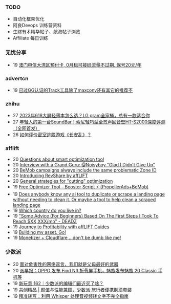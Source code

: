 ### TODO
-  自动化框架优化
-  阿良Devops 训练营资料
-  生财有术精华帖子、航海帖子浏览
-  Affiliate 每日训练

### 无忧分享
<!-- ruyo:START -->
-  19 [澳门电信大湾区预付卡, 0月租可接码流量不过期, 保号20元/年](https://51.ruyo.net/18504.html)<!-- ruyo:END -->

### advertcn
<!-- advertcn:START -->
-  19 [已过GG认证的Track工具除了maxconv还有其它的推荐不](https://www.advertcn.com/forum.php?mod=viewthread&tid=112597)<!-- advertcn:END -->

### zhihu
<!-- zhihu:START -->
-  27 [2023年618大屏轻薄本怎么选？LG gram全家桶，总有一款适合你](http://zhuanlan.zhihu.com/p/632641888?utm_campaign=rss&utm_medium=rss&utm_source=rss&utm_content=title)
-  27 [年轻人的第一台SoundBar！索尼轻巧型全景声回音壁HT-S2000深度评测（全网首发）](http://zhuanlan.zhihu.com/p/630990296?utm_campaign=rss&utm_medium=rss&utm_source=rss&utm_content=title)
-  26 [如何评价密室逃脱游戏《长安乱》？](http://www.zhihu.com/question/563950552/answer/3045961312?utm_campaign=rss&utm_medium=rss&utm_source=rss&utm_content=title)<!-- zhihu:END -->

### afflift
<!-- afflift:START -->
-  20 [Questions about smart optimization tool](https://afflift.com/f/threads/questions-about-smart-optimization-tool.11650/)
-  20 [Interview with a Grand Guru: @Noisyboy &quot;Glad I Didn&#39;t Give Up&quot;](https://afflift.com/f/threads/interview-with-a-grand-guru-noisyboy-glad-i-didnt-give-up.11820/)
-  20 [BeMob campaigns always include the same problematic Zone ID](https://afflift.com/f/threads/bemob-campaigns-always-include-the-same-problematic-zone-id.11819/)
-  20 [Introducing RevShare by affLIFT](https://afflift.com/f/threads/introducing-revshare-by-afflift.11814/)
-  20 [General strategies for &quot;cutting&quot; optimization](https://afflift.com/f/threads/general-strategies-for-cutting-optimization.2732/)
-  19 [Free Optimizer Tool - Booster Script ⚡ &lpar;PropellerAds+BeMob&rpar;](https://afflift.com/f/threads/free-optimizer-tool-booster-script-%E2%9A%A1-propellerads-bemob.10601/)
-  19 [Does anybody know any ai tool to duplicate or scrape a landing page without needing to clean it. Or maybe a tool to help clean a scraped landing page](https://afflift.com/f/threads/does-anybody-know-any-ai-tool-to-duplicate-or-scrape-a-landing-page-without-needing-to-clean-it-or-maybe-a-tool-to-help-clean-a-scraped-landing-page.11811/)
-  19 [Which country do you live in?](https://afflift.com/f/threads/which-country-do-you-live-in.65/)
-  19 [&quot;Some Advice &lpar;For Beginners&rpar; Based On The First Steps I Took To Reach $XX,XXX/mo&quot; - DEADZ](https://afflift.com/f/threads/some-advice-for-beginners-based-on-the-first-steps-i-took-to-reach-xx-xxx-mo-deadz.2016/)
-  19 [Journey to Profitability with affLIFT Guides](https://afflift.com/f/threads/journey-to-profitability-with-afflift-guides.10148/)
-  19 [Building my asset. Go!](https://afflift.com/f/threads/building-my-asset-go.11736/)
-  19 [Monetizer + Cloudflare ...don&#39;t be dumb like me!](https://afflift.com/f/threads/monetizer-cloudflare-dont-be-dumb-like-me.2779/)<!-- afflift:END -->

### 少数派
<!-- sspai:START -->
-  20 [面对危害性的网络谣言，我们就是父母最好的武器](https://sspai.com/prime/story/protect-elder-parents-from-online-scams-how-tos)
-  20 [派早报：OPPO 发布 Find N3 折叠屏手机，魅族发布魅族 20 Classic 手机等](https://sspai.com/post/83708)
-  19 [新玩意 162｜少数派的编辑们最近买了啥？](https://sspai.com/post/83702)
-  19 [共创精品 | 颜值与性能兼顾，少数派·旅行者便携剃须套装](https://sspai.com/post/83686)
-  19 [精准转写：利用 Whisper 处理音视频转文字不完全指南](https://sspai.com/post/83644)<!-- sspai:END -->
